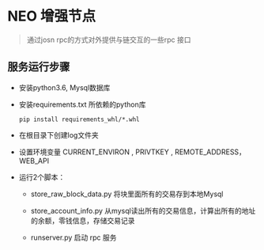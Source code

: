 # NEO  增强节点
> 通过josn rpc的方式对外提供与链交互的一些rpc 接口

## 服务运行步骤
- 安装python3.6, Mysql数据库
- 安装requirements.txt 所依赖的python库

    `pip install requirements_whl/*.whl`
    
- 在根目录下创建log文件夹
- 设置环境变量 CURRENT_ENVIRON  ,  PRIVTKEY , REMOTE_ADDRESS，WEB_API
- 运行2个脚本：
   + store_raw_block_data.py
   将块里面所有的交易存到本地Mysql
   + store_account_info.py
    从mysql读出所有的交易信息，计算出所有的地址的余额，零钱信息，存储交易记录
    
   + runserver.py
   启动  rpc 服务
   
   